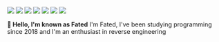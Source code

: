 <p>
<img src="https://img.shields.io/badge/Python3-yellow"></img>
<img src="https://img.shields.io/badge/Java-red"></img>
<img src="https://img.shields.io/badge/C-green">
<img src="https://img.shields.io/badge/C++-green">
<img src="https://img.shields.io/badge/C%23-green">
<img src="https://img.shields.io/badge/Assembly-white">
<img src="https://img.shields.io/badge/JS-blue">
</p>
<b>👋 Hello, I'm known as Fated</b>
I'm Fated, I've been studying programming since 2018 and I'm an enthusiast in reverse engineering
